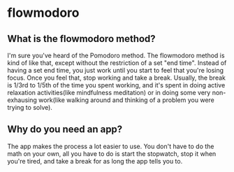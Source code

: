 # flowmodoro
## What is the flowmodoro method?
I'm sure you've heard of the Pomodoro method. The flowmodoro method is kind of like that, except without the restriction of a set "end time". Instead of having a set end time, you just work until you start to feel that you're losing focus. Once you feel that, stop working and take a break. Usually, the break is 1/3rd to 1/5th of the time you spent working, and it's spent in doing active relaxation activities(like mindfulness meditation) or in doing some very non-exhausing work(like walking around and thinking of a problem you were trying to solve).

## Why do you need an app?
The app makes the process a lot easier to use. You don't have to do the math on your own, all you have to do is start the stopwatch, stop it when you're tired, and take a break for as long the app tells you to.
